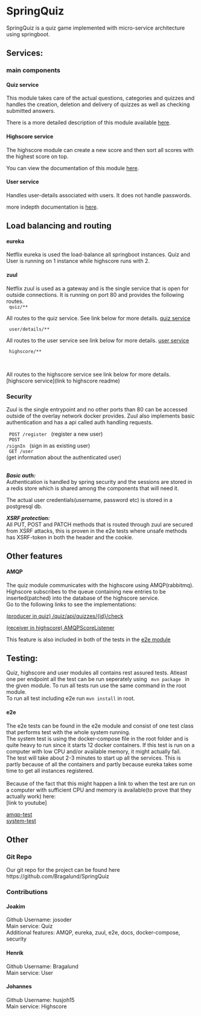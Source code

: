 # SpringQuiz # 
<p> <!-- description of the project --> 
SpringQuiz is a quiz game implemented with micro-service architecture using 
springboot.

</p>

## Services:  
### main components 
#### Quiz service 

<p>This module takes care of the actual questions, categories and quizzes and handles
the creation, deletion and delivery of quizzes as well as checking submitted answers.

There is a more detailed description of this module available 
[here](quiz/README.md).
</p>

#### Highscore service

<p>The highscore module can create a new score and then sort all scores with the
highest score on top.

You can view the documentation of this module
[here](highscore/README.md).
</p>


#### User service 
<p>Handles user-details associated with users. 
It does not handle passwords.

more indepth documentation is 
[here](user/README.md).
</p>

## Load balancing and routing ##
#### eureka 
<p>
Netflix eureka is used the load-balance all springboot instances. 
Quiz and User is running on 1 instance while highscore runs with 2.  
</p>

#### zuul 
<p>
Netflix zuul is used as a gateway and is the single service that is open for 
outside connections. It is running on port 80 and provides the following routes.
<br/>
<code> quiz/** </code> 
<br/>

All routes to the quiz service. See link below for more details. 
[quiz service](quiz/README.md)  


<code> user/details/** </code>
<br/>

All routes to the user service see link below for more details. 
[user service](user/README.md)

<code> highscore/** </code>

<br/>

All routes to the highscore service see link below for more details.
[highscore service](link to highscore readme)

</p>

### Security ###
<p>
Zuul is the single entrypoint and no other ports than 80 can be accessed outside of
the overlay network docker provides. Zuul also implements basic authentication and has 
a api called auth handling requests. <br/>

<code> POST /register </code> (register a new user) <br/>
<code> POST /signIn </code> (sign in as existing user) <br/>
<code> GET /user </code> (get information about the authenticated user) <br/>
<br/>

<i><b> Basic auth: </b></i> <br/>
Authentication is handled by spring security and the sessions 
are stored in a redis store which is shared among the components 
that will need it. 

The actual user credentials(username, password etc) is stored in a postgresql 
db.

<i><b> XSRF protection: </b></i> <br/>
All PUT, POST and PATCH methods that is routed through zuul are secured from XSRF 
attacks, this is proven in the e2e tests where unsafe methods has XSRF-token in both
the header and the cookie.

</p>

## Other features

#### AMQP ####
<p>
 The quiz module communicates with the highscore using AMQP(rabbitmq). Highscore subscribes to the
 queue containing new entries to be inserted(patched) into the database of the highscore service.
 
 <br/>
 Go to the following links to see the implementations: 
 <br/>
 
 [(producer in quiz) /quiz/api/quizzes/{id}/check](quiz/src/main/kotlin/no/group3/springQuiz/quiz/api/QuizController.kt) 
 
 [(receiver in highscore) AMQPScoreListener](highscore/src/main/kotlin/no/group3/springQuiz/highscore/AMQPScoreListener.kt)
 
 This feature is also included in both of the tests in the [e2e module](e2e/src/test/kotlin/no.group3.SpringQuiz.e2e)
 
 
</p>


## Testing: ##
<p>
Quiz, highscore and user modules all contains rest assured tests. Atleast one per endpoint
 all the test can be run seperately using <code> mvn package </code> in the given module.
 To run all tests run use the same command in the root module. 
 <br/>
 To run all test including e2e run <code>mvn install</code> in root.
</p>

#### e2e ####
<p>
The e2e tests can be found in the e2e module and consist of one test class that performs
test with the whole system running. 
<br/>
The system test is using the docker-compose file in the root folder and is quite heavy to run
since it starts 12 docker containers. If this test is run on a computer with low CPU and/or
 available memory, it might actually fail.
<br/>
The test will take about 2-3 minutes to start up all the services. This is partly because
of all the containers and partly because eureka takes some time to get all instances registered.
<br/> 
<br/>
Because of the fact that this might happen a link to when the test are run on a computer
with sufficient CPU and memory is available(to prove that they actually work) here:
<br/>
[link to youtube]


[amqp-test](e2e/src/test/kotlin/no.group3.SpringQuiz.e2e/HighscoreQuizAmqpIT.kt)
<br/> 
[system-test](e2e/src/test/kotlin/no.group3.SpringQuiz.e2e/SpringQuizIT.kt)

</p>

## Other ##

### Git Repo ###
<p>
Our git repo for the project can be found here https://github.com/Bragalund/SpringQuiz
</p>


### Contributions ###

#### Joakim ####
<p>
Github Username: josoder <br/>
Main service: Quiz
<br/>
Additional features:
AMQP, 
eureka,
zuul, 
e2e, 
docs,
docker-compose,
security
</p>

#### Henrik ####
<p>
Github Username: Bragalund <br/>
Main service: User
</p>

#### Johannes ####
<p>
Github Username: husjoh15 <br/>
Main service: Highscore
</p>
